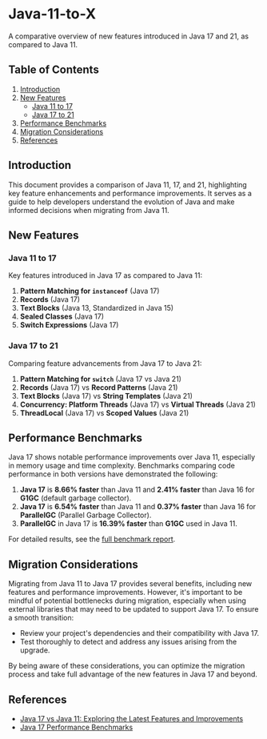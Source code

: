 # Java-11-to-X
A comparative overview of new features introduced in Java 17 and 21, as compared to Java 11.

## Table of Contents
1. [Introduction](#introduction)
2. [New Features](#new-features)
    - [Java 11 to 17](#java-11-to-17)
    - [Java 17 to 21](#java-17-to-21)
3. [Performance Benchmarks](#performance-benchmarks)
4. [Migration Considerations](#migration-considerations)
5. [References](#references)

## Introduction
This document provides a comparison of Java 11, 17, and 21, highlighting key feature enhancements and performance improvements. It serves as a guide to help developers understand the evolution of Java and make informed decisions when migrating from Java 11.

## New Features

### Java 11 to 17
Key features introduced in Java 17 as compared to Java 11:
1. **Pattern Matching for `instanceof`** (Java 17)
2. **Records** (Java 17)
3. **Text Blocks** (Java 13, Standardized in Java 15)
4. **Sealed Classes** (Java 17)
5. **Switch Expressions** (Java 17)

### Java 17 to 21
Comparing feature advancements from Java 17 to Java 21:
1. **Pattern Matching for `switch`** (Java 17 vs Java 21)
2. **Records** (Java 17) vs **Record Patterns** (Java 21)
3. **Text Blocks** (Java 17) vs **String Templates** (Java 21)
4. **Concurrency: Platform Threads** (Java 17) vs **Virtual Threads** (Java 21)
5. **ThreadLocal** (Java 17) vs **Scoped Values** (Java 21)

## Performance Benchmarks
Java 17 shows notable performance improvements over Java 11, especially in memory usage and time complexity. Benchmarks comparing code performance in both versions have demonstrated the following:

1. **Java 17** is **8.66% faster** than Java 11 and **2.41% faster** than Java 16 for **G1GC** (default garbage collector).
2. **Java 17** is **6.54% faster** than Java 11 and **0.37% faster** than Java 16 for **ParallelGC** (Parallel Garbage Collector).
3. **ParallelGC** in Java 17 is **16.39% faster** than **G1GC** used in Java 11.

For detailed results, see the [full benchmark report](https://www.optaplanner.org/blog/2021/09/15/HowMuchFasterIsJava17.html#:~:text=Java%2017%20is%208.66%25%20faster,than%20the%20G1%20Garbage%20Collector.).

## Migration Considerations
Migrating from Java 11 to Java 17 provides several benefits, including new features and performance improvements. However, it's important to be mindful of potential bottlenecks during migration, especially when using external libraries that may need to be updated to support Java 17. To ensure a smooth transition:
- Review your project's dependencies and their compatibility with Java 17.
- Test thoroughly to detect and address any issues arising from the upgrade.

By being aware of these considerations, you can optimize the migration process and take full advantage of the new features in Java 17 and beyond.

## References
- [Java 17 vs Java 11: Exploring the Latest Features and Improvements](https://medium.com/javarevisited/java-17-vs-java-11-exploring-the-latest-features-and-improvements-6d13290e4e1a)
- [Java 17 Performance Benchmarks](https://www.optaplanner.org/blog/2021/09/15/HowMuchFasterIsJava17.html#:~:text=Java%2017%20is%208.66%25%20faster,than%20the%20G1%20Garbage%20Collector.)
